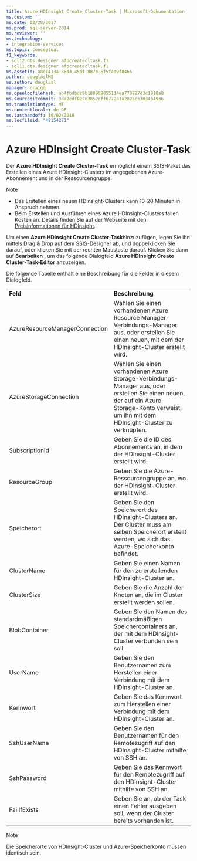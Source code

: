 ```yaml
---
title: Azure HDInsight Create Cluster-Task | Microsoft-Dokumentation
ms.custom: ''
ms.date: 02/28/2017
ms.prod: sql-server-2014
ms.reviewer: ''
ms.technology:
- integration-services
ms.topic: conceptual
f1_keywords:
- sql12.dts.designer.afpcreatecltask.f1
- sql11.dts.designer.afpcreatecltask.f1
ms.assetid: a8ec413a-38d3-45df-887e-6f5f4d9f8465
author: douglaslMS
ms.author: douglasl
manager: craigg
ms.openlocfilehash: ab4fbdbdc9b180969055114ea770727d3c1910a8
ms.sourcegitcommit: 3da2edf82763852cff6772a1a282ace3034b4936
ms.translationtype: MT
ms.contentlocale: de-DE
ms.lasthandoff: 10/02/2018
ms.locfileid: "48154271"
---
```

# <a name="azure-hdinsight-create-cluster-task"></a>Azure HDInsight Create Cluster-Task
Der **Azure HDInsight Create Cluster-Task** ermöglicht einem SSIS-Paket das Erstellen eines Azure HDInsight-Clusters im angegebenen Azure-Abonnement und in der Ressourcengruppe.
  
> [!NOTE]  
> - Das Erstellen eines neuen HDInsight-Clusters kann 10-20 Minuten in Anspruch nehmen.  
> - Beim Erstellen und Ausführen eines Azure HDInsight-Clusters fallen Kosten an. Details finden Sie auf der Webseite mit den [Preisinformationen für HDInsight](http://azure.microsoft.com/en-us/pricing/details/hdinsight/).  
  
Um einen **Azure HDInsight Create Cluster-Task**hinzuzufügen, legen Sie ihn mittels Drag &amp; Drop auf dem SSIS-Designer ab, und doppelklicken Sie darauf, oder klicken Sie mit der rechten Maustaste darauf. Klicken Sie dann auf **Bearbeiten** , um das folgende Dialogfeld **Azure HDInsight Create Cluster-Task-Editor** anzuzeigen.  
  
Die folgende Tabelle enthält eine Beschreibung für die Felder in diesem Dialogfeld.  
  
|||  
|-|-|  
|**Feld**|**Beschreibung**|  
|AzureResourceManagerConnection|Wählen Sie einen vorhandenen Azure Resource Manager-Verbindungs-Manager aus, oder erstellen Sie einen neuen, mit dem der HDInsight-Cluster erstellt wird.|  
|AzureStorageConnection|Wählen Sie einen vorhandenen Azure Storage-Verbindungs-Manager aus, oder erstellen Sie einen neuen, der auf ein Azure Storage-Konto verweist, um ihn mit dem HDInsight-Cluster zu verknüpfen.|
|SubscriptionId|Geben Sie die ID des Abonnements an, in dem der HDInsight-Cluster erstellt wird.|
|ResourceGroup|Geben Sie die Azure-Ressourcengruppe an, wo der HDInsight-Cluster erstellt wird.|
|Speicherort|Geben Sie den Speicherort des HDInsight-Clusters an. Der Cluster muss am selben Speicherort erstellt werden, wo sich das Azure-Speicherkonto befindet.|  
|ClusterName|Geben Sie einen Namen für den zu erstellenden HDInsight-Cluster an.|  
|ClusterSize|Geben Sie die Anzahl der Knoten an, die im Cluster erstellt werden sollen.|  
|BlobContainer|Geben Sie den Namen des standardmäßigen Speichercontainers an, der mit dem HDInsight-Cluster verbunden sein soll.|  
|UserName|Geben Sie den Benutzernamen zum Herstellen einer Verbindung mit dem HDInsight-Cluster an.|  
|Kennwort|Geben Sie das Kennwort zum Herstellen einer Verbindung mit dem HDInsight-Cluster an.|
|SshUserName|Geben Sie den Benutzernamen für den Remotezugriff auf den HDInsight-Cluster mithilfe von SSH an.|
|SshPassword|Geben Sie das Kennwort für den Remotezugriff auf den HDInsight-Cluster mithilfe von SSH an.|
|FailIfExists|Geben Sie an, ob der Task einen Fehler ausgeben soll, wenn der Cluster bereits vorhanden ist.|  
  
> [!NOTE]  
> Die Speicherorte von HDInsight-Cluster und Azure-Speicherkonto müssen identisch sein.
